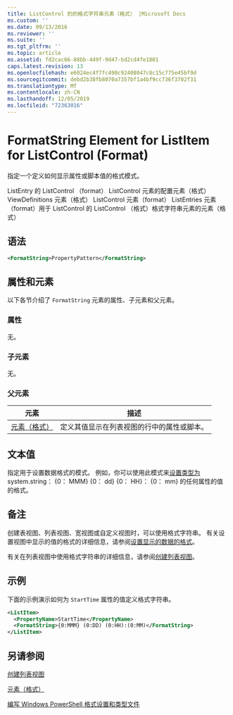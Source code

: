 ```yaml
---
title: ListControl 的的格式字符串元素（格式） |Microsoft Docs
ms.custom: ''
ms.date: 09/13/2016
ms.reviewer: ''
ms.suite: ''
ms.tgt_pltfrm: ''
ms.topic: article
ms.assetid: fd2cac66-88bb-449f-9d47-bd2cd4fe1801
caps.latest.revision: 13
ms.openlocfilehash: e6024ec4f7fc490c92408047c8c15c775e45bf9d
ms.sourcegitcommit: debd2b38fb8070a7357bf1a4bf9cc736f3702f31
ms.translationtype: MT
ms.contentlocale: zh-CN
ms.lasthandoff: 12/05/2019
ms.locfileid: "72363016"
---
```

# <a name="formatstring-element-for-listitem-for-listcontrol--format"></a>FormatString Element for ListItem for ListControl (Format)

指定一个定义如何显示属性或脚本值的格式模式。

ListEntry 的 ListControl （format） ListControl 元素的配置元素（格式） ViewDefinitions 元素（格式） ListControl 元素（format） ListEntries 元素（format）用于 ListControl 的 ListControl （格式）格式字符串元素的元素（格式）

## <a name="syntax"></a>语法

```xml
<FormatString>PropertyPattern</FormatString>
```

## <a name="attributes-and-elements"></a>属性和元素

以下各节介绍了 `FormatString` 元素的属性、子元素和父元素。

### <a name="attributes"></a>属性

无。

### <a name="child-elements"></a>子元素

无。

### <a name="parent-elements"></a>父元素

|元素|描述|
|-------------|-----------------|
|[元素（格式）](./listitem-element-for-listitems-for-listcontrol-format.md)|定义其值显示在列表视图的行中的属性或脚本。|

## <a name="text-value"></a>文本值

指定用于设置数据格式的模式。 例如，你可以使用此模式来[设置类型为](/dotnet/api/System.TimeSpan)system.string： {0： MMM} {0： dd} {0： HH}： {0： mm} 的任何属性的值的格式。

## <a name="remarks"></a>备注

创建表视图、列表视图、宽视图或自定义视图时，可以使用格式字符串。 有关设置视图中显示的值的格式的详细信息，请参阅[设置显示的数据的格式](./formatting-displayed-data.md)。

有关在列表视图中使用格式字符串的详细信息，请参阅[创建列表视图](./creating-a-list-view.md)。

## <a name="example"></a>示例

下面的示例演示如何为 `StartTime` 属性的值定义格式字符串。

```xml
<ListItem>
  <PropertyName>StartTime</PropertyName>
  <FormatString>{0:MMM} (0:DD) (0:HH):(0:MM)</FormatString>
</ListItem>
```

## <a name="see-also"></a>另请参阅

[创建列表视图](./creating-a-list-view.md)

[元素（格式）](./listitem-element-for-listitems-for-listcontrol-format.md)

[编写 Windows PowerShell 格式设置和类型文件](./writing-a-powershell-formatting-file.md)
